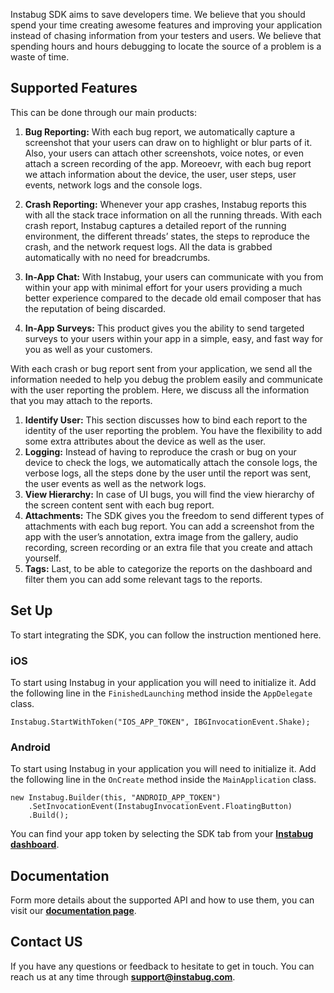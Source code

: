Instabug SDK aims to save developers time. We believe that you should spend your time creating awesome features and improving your application instead of chasing information from your testers and users. We believe that spending hours and hours debugging to locate the source of a problem is a waste of time.


## Supported Features 
This can be done through our main products:
1. **Bug Reporting:** With each bug report, we automatically capture a screenshot that your users can draw on to highlight or blur parts of it. Also, your users can attach other screenshots, voice notes, or even attach a screen recording of the app. Moreoevr, with each bug report we attach information about the device, the user, user steps, user events, network logs and the console logs.

2. **Crash Reporting:** Whenever your app crashes, Instabug reports this with all the stack trace information on all the running threads. With each crash report, Instabug captures a detailed report of the running environment, the different threads’ states, the steps to reproduce the crash, and the network request logs. All the data is grabbed automatically with no need for breadcrumbs. 
3. **In-App Chat:** With Instabug, your users can communicate with you from within your app with minimal effort for your users providing a much better experience compared to the decade old email composer that has the reputation of being discarded.
4. **In-App Surveys:** This product gives you the ability to send targeted surveys to your users within your app in a simple, easy, and fast way for you as well as your customers. 

With each crash or bug report sent from your application, we send all the information needed to help you debug the problem easily and communicate with the user reporting the problem. Here, we discuss all the information that you may attach to the reports.

1. **Identify User:** This section discusses how to bind each report to the identity of the user reporting the problem. You have the flexibility to add some extra attributes about the device as well as the user.
2. **Logging:** Instead of having to reproduce the crash or bug on your device to check the logs, we automatically attach the console logs, the verbose logs, all the steps done by the user until the report was sent, the user events as well as the network logs.
3. **View Hierarchy:** In case of UI bugs, you will find the view hierarchy of the screen content sent with each bug report.
4. **Attachments:** The SDK gives you the freedom to send different types of attachments with each bug report. You can add a screenshot from the app with the user’s annotation, extra image from the gallery, audio recording, screen recording or an extra file that you create and attach yourself.
5. **Tags:** Last, to be able to categorize the reports on the dashboard and filter them you can add some relevant tags to the reports.

## Set Up
To start integrating the SDK, you can follow the instruction mentioned here. 
### iOS
To start using Instabug in your application you will need to initialize it. Add the following line in the `FinishedLaunching` method inside the `AppDelegate` class.                                             
~~~~
Instabug.StartWithToken("IOS_APP_TOKEN", IBGInvocationEvent.Shake);
~~~~
### Android
To start using Instabug in your application you will need to initialize it. Add the following line in the `OnCreate` method inside the `MainApplication` class.  
~~~~
new Instabug.Builder(this, "ANDROID_APP_TOKEN")
  	.SetInvocationEvent(InstabugInvocationEvent.FloatingButton)
  	.Build();
~~~~
You can find your app token by selecting the SDK tab from your [**Instabug dashboard**](https://instabug.com/app/sdk/).

## Documentation
Form more details about the supported API and how to use them, you can visit our [**documentation page**](https://docs.instabug.com/docs/xamarin-overview). 

## Contact US 
If you have any questions or feedback to hesitate to get in touch. You can reach us at any time through **support@instabug.com**.
